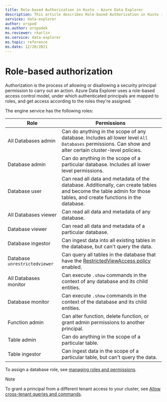 ```yaml
---
title: Role-based Authorization in Kusto - Azure Data Explorer
description: This article describes Role-based Authorization in Kusto in Azure Data Explorer.
services: data-explorer
author: orspod
ms.author: orspodek
ms.reviewer: rkarlin
ms.service: data-explorer
ms.topic: reference
ms.date: 12/20/2021
---
```

# Role-based authorization

Authorization is the process of allowing or disallowing a security principal permission to carry out an action.
Azure Data Explorer uses a role-based access control model, under which authenticated principals are mapped to roles, and get access according to the roles they're assigned.

The engine service has the following roles:

|Role |Permissions |
|---|---|
|All Databases admin |Can do anything in the scope of any database. Includes all lower level `All Databases` permissions. Can show and alter certain cluster-level policies. |
|Database admin|Can do anything in the scope of a particular database. Includes all lower level permissions.  |
|Database user |Can read all data and metadata of the database. Additionally, can create tables and become the table admin for those tables, and create functions in the database.|
|All Databases viewer |Can read all data and metadata of any database. |
|Database viewer |Can read all data and metadata of a particular database. |
|Database ingestor |Can ingest data into all existing tables in the database, but can't query the data. |
|Database `unrestrictedviewer` |Can query all tables in the database that have the [RestrictedViewAccess policy](../show-table-restricted-view-access-policy-command.md) enabled. |
|All Databases monitor |Can execute `.show` commands in the context of any database and its child entities. |
|Database monitor |Can execute `.show` commands in the context of the database and its child entities.  |
|Function admin |Can alter function, delete function, or grant admin permissions to another principal. |
|Table admin |Can do anything in the scope of a particular table. |
|Table ingestor |Can ingest data in the scope of a particular table, but can't query the data. |

To assign a database role, see [managing roles and permissions](../security-roles.md#managing-database-security-roles).

> [!NOTE]
> To grant a principal from a different tenant access to your cluster, see [Allow cross-tenant queries and commands](../../../cross-tenant-query-and-commands.md).
